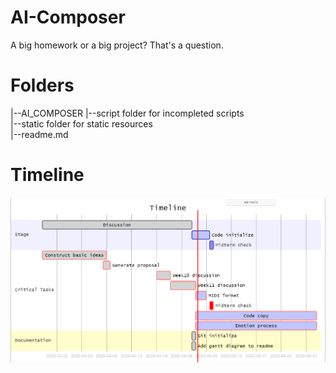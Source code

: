 # AI-Composer

A big homework or a big project? That's a question.

# Folders

|--AI_COMPOSER
   |--script        folder for incompleted scripts<br>
   |--static        folder for static resources<br>
   |--readme.md     <br>

# Timeline

![gantt](static/gantt.png)
